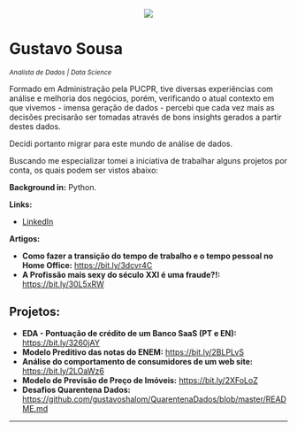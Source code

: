 
<p align="center">
  <img src="https://raw.githubusercontent.com/carlosfab/template_portfolio/master/banner.png" >
</p>

# Gustavo Sousa
<sub>*Analista de Dados | Data Science*</sub>

Formado em Administração pela PUCPR, tive diversas experiências com análise e melhoria dos negócios, porém, verificando o atual contexto em que vivemos - imensa geração de dados - percebi que cada vez mais as decisões precisarão ser tomadas através de bons insights gerados a partir destes dados.

Decidi portanto migrar para este mundo de análise de dados. 

Buscando me especializar tomei a iniciativa de trabalhar alguns projetos por conta, os quais podem ser vistos abaixo:

**Background in:** Python.

**Links:**
* [LinkedIn](https://www.linkedin.com/in/gustavosousash/)

**Artigos:**
* **Como fazer a transição do tempo de trabalho e o tempo pessoal no Home Office:** https://bit.ly/3dcvr4C 
* **A Profissão mais sexy do século XXI é uma fraude?!:** https://bit.ly/30L5xRW

## Projetos:

* **EDA - Pontuação de crédito de um Banco SaaS (PT e EN):** https://bit.ly/3260jAY
* **Modelo Preditivo das notas do ENEM:** https://bit.ly/2BLPLvS
* **Análise do comportamento de consumidores de um web site:** https://bit.ly/2LOaWz6 
* **Modelo de Previsão de Preço de Imóveis:** https://bit.ly/2XFoLoZ
* **Desafios Quarentena Dados:** https://github.com/gustavoshalom/QuarentenaDados/blob/master/README.md
---




